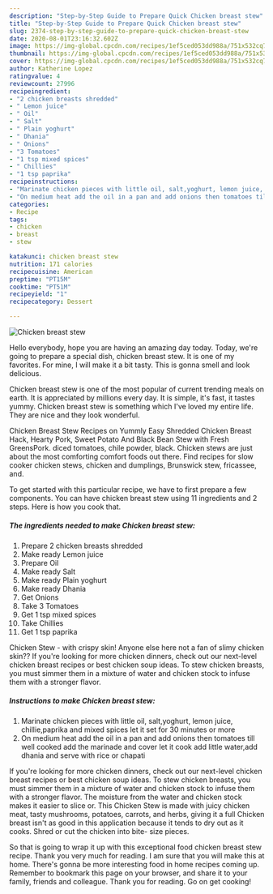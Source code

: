 ```yaml
---
description: "Step-by-Step Guide to Prepare Quick Chicken breast stew"
title: "Step-by-Step Guide to Prepare Quick Chicken breast stew"
slug: 2374-step-by-step-guide-to-prepare-quick-chicken-breast-stew
date: 2020-08-01T23:16:32.602Z
image: https://img-global.cpcdn.com/recipes/1ef5ced053dd988a/751x532cq70/chicken-breast-stew-recipe-main-photo.jpg
thumbnail: https://img-global.cpcdn.com/recipes/1ef5ced053dd988a/751x532cq70/chicken-breast-stew-recipe-main-photo.jpg
cover: https://img-global.cpcdn.com/recipes/1ef5ced053dd988a/751x532cq70/chicken-breast-stew-recipe-main-photo.jpg
author: Katherine Lopez
ratingvalue: 4
reviewcount: 27996
recipeingredient:
- "2 chicken breasts shredded"
- " Lemon juice"
- " Oil"
- " Salt"
- " Plain yoghurt"
- " Dhania"
- " Onions"
- "3 Tomatoes"
- "1 tsp mixed spices"
- " Chillies"
- "1 tsp paprika"
recipeinstructions:
- "Marinate chicken pieces with little oil, salt,yoghurt, lemon juice, chillie,paprika and mixed spices let it set for 30 minutes or more"
- "On medium heat add the oil in a pan and add onions then tomatoes till well cooked add the marinade and cover let it cook add little water,add dhania and serve with rice or chapati"
categories:
- Recipe
tags:
- chicken
- breast
- stew

katakunci: chicken breast stew 
nutrition: 171 calories
recipecuisine: American
preptime: "PT15M"
cooktime: "PT51M"
recipeyield: "1"
recipecategory: Dessert

---
```



![Chicken breast stew](https://img-global.cpcdn.com/recipes/1ef5ced053dd988a/751x532cq70/chicken-breast-stew-recipe-main-photo.jpg)

Hello everybody, hope you are having an amazing day today. Today, we're going to prepare a special dish, chicken breast stew. It is one of my favorites. For mine, I will make it a bit tasty. This is gonna smell and look delicious.

Chicken breast stew is one of the most popular of current trending meals on earth. It is appreciated by millions every day. It is simple, it's fast, it tastes yummy. Chicken breast stew is something which I've loved my entire life. They are nice and they look wonderful.

Chicken Breast Stew Recipes on Yummly Easy Shredded Chicken Breast Hack, Hearty Pork, Sweet Potato And Black Bean Stew with Fresh GreensPork. diced tomatoes, chile powder, black. Chicken stews are just about the most comforting comfort foods out there. Find recipes for slow cooker chicken stews, chicken and dumplings, Brunswick stew, fricassee, and.


To get started with this particular recipe, we have to first prepare a few components. You can have chicken breast stew using 11 ingredients and 2 steps. Here is how you cook that.

<!--inarticleads1-->

##### The ingredients needed to make Chicken breast stew:

1. Prepare 2 chicken breasts shredded
1. Make ready  Lemon juice
1. Prepare  Oil
1. Make ready  Salt
1. Make ready  Plain yoghurt
1. Make ready  Dhania
1. Get  Onions
1. Take 3 Tomatoes
1. Get 1 tsp mixed spices
1. Take  Chillies
1. Get 1 tsp paprika


Chicken Stew - with crispy skin! Anyone else here not a fan of slimy chicken skin?? If you&#39;re looking for more chicken dinners, check out our next-level chicken breast recipes or best chicken soup ideas. To stew chicken breasts, you must simmer them in a mixture of water and chicken stock to infuse them with a stronger flavor. 

<!--inarticleads2-->

##### Instructions to make Chicken breast stew:

1. Marinate chicken pieces with little oil, salt,yoghurt, lemon juice, chillie,paprika and mixed spices let it set for 30 minutes or more
1. On medium heat add the oil in a pan and add onions then tomatoes till well cooked add the marinade and cover let it cook add little water,add dhania and serve with rice or chapati


If you&#39;re looking for more chicken dinners, check out our next-level chicken breast recipes or best chicken soup ideas. To stew chicken breasts, you must simmer them in a mixture of water and chicken stock to infuse them with a stronger flavor. The moisture from the water and chicken stock makes it easier to slice or. This Chicken Stew is made with juicy chicken meat, tasty mushrooms, potatoes, carrots, and herbs, giving it a full Chicken breast isn&#39;t as good in this application because it tends to dry out as it cooks. Shred or cut the chicken into bite- size pieces. 

So that is going to wrap it up with this exceptional food chicken breast stew recipe. Thank you very much for reading. I am sure that you will make this at home. There's gonna be more interesting food in home recipes coming up. Remember to bookmark this page on your browser, and share it to your family, friends and colleague. Thank you for reading. Go on get cooking!
